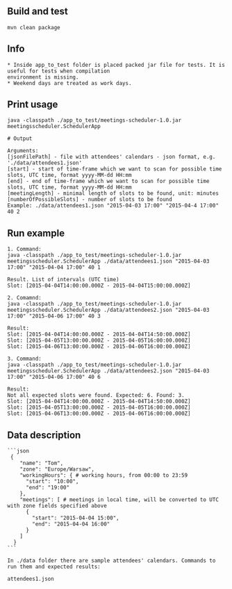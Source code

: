 ## Build and test
    mvn clean package
    
## Info
    * Inside app_to_test folder is placed packed jar file for tests. It is useful for tests when compilation
    environment is missing.
    * Weekend days are treated as work days.
    
## Print usage
    java -classpath ./app_to_test/meetings-scheduler-1.0.jar meetingsscheduler.SchedulerApp
    
    # Output
    
    Arguments:
    [jsonFilePath] - file with attendees' calendars - json format, e.g. './data/attendees1.json'
    [start] - start of time-frame which we want to scan for possible time slots, UTC time, format yyyy-MM-dd HH:mm
    [end] - end of time-frame which we want to scan for possible time slots, UTC time, format yyyy-MM-dd HH:mm
    [meetingLength] - minimal length of slots to be found, unit: minutes
    [numberOfPossibleSlots] - number of slots to be found
    Example: ./data/attendees1.json "2015-04-03 17:00" "2015-04-4 17:00" 40 2
    
## Run example

    1. Command:
    java -classpath ./app_to_test/meetings-scheduler-1.0.jar meetingsscheduler.SchedulerApp ./data/attendees1.json "2015-04-03 17:00" "2015-04-04 17:00" 40 1
    
    Result. List of intervals (UTC time)
    Slot: [2015-04-04T14:00:00.000Z - 2015-04-04T15:00:00.000Z]
    
    2. Comamnd:
    java -classpath ./app_to_test/meetings-scheduler-1.0.jar meetingsscheduler.SchedulerApp ./data/attendees2.json "2015-04-03 17:00" "2015-04-06 17:00" 40 3
    
    Result:
    Slot: [2015-04-04T14:00:00.000Z - 2015-04-04T14:50:00.000Z]
    Slot: [2015-04-05T13:00:00.000Z - 2015-04-05T16:00:00.000Z]
    Slot: [2015-04-06T13:00:00.000Z - 2015-04-06T16:00:00.000Z]
    
    3. Command:
    java -classpath ./app_to_test/meetings-scheduler-1.0.jar meetingsscheduler.SchedulerApp ./data/attendees2.json "2015-04-03 17:00" "2015-04-06 17:00" 40 6
    
    Result:
    Not all expected slots were found. Expected: 6. Found: 3.
    Slot: [2015-04-04T14:00:00.000Z - 2015-04-04T14:50:00.000Z]
    Slot: [2015-04-05T13:00:00.000Z - 2015-04-05T16:00:00.000Z]
    Slot: [2015-04-06T13:00:00.000Z - 2015-04-06T16:00:00.000Z]

    
    
## Data description
 
    ```json
     {
        "name": "Tom",
        "zone": "Europe/Warsaw",
        "workingHours": { # working hours, from 00:00 to 23:59
          "start": "10:00",
          "end": "19:00"
        },
        "meetings": [ # meetings in local time, will be converted to UTC with zone fields specified above
          {
            "start": "2015-04-04 15:00",
            "end": "2015-04-04 16:00"
          }
        ]
      }
    ```
    
    In ./data folder there are sample attendees' calendars. Commands to run them and expected results:
    
    attendees1.json
    